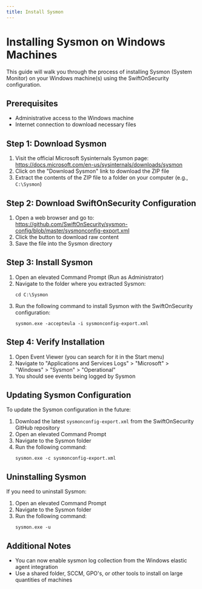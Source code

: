 ```yaml
---
title: Install Sysmon
---
```

# Installing Sysmon on Windows Machines

This guide will walk you through the process of installing Sysmon (System Monitor) on your Windows machine(s) using the SwiftOnSecurity configuration.

## Prerequisites
- Administrative access to the Windows machine
- Internet connection to download necessary files

## Step 1: Download Sysmon
1. Visit the official Microsoft Sysinternals Sysmon page: https://docs.microsoft.com/en-us/sysinternals/downloads/sysmon
2. Click on the "Download Sysmon" link to download the ZIP file
3. Extract the contents of the ZIP file to a folder on your computer (e.g., `C:\Sysmon`)

## Step 2: Download SwiftOnSecurity Configuration
1. Open a web browser and go to: https://github.com/SwiftOnSecurity/sysmon-config/blob/master/sysmonconfig-export.xml
2. Click the button to download raw content
3. Save the file into the Sysmon directory

## Step 3: Install Sysmon
1. Open an elevated Command Prompt (Run as Administrator)
2. Navigate to the folder where you extracted Sysmon:
   ```
   cd C:\Sysmon
   ```
3. Run the following command to install Sysmon with the SwiftOnSecurity configuration:
   ```
   sysmon.exe -accepteula -i sysmonconfig-export.xml
   ```

## Step 4: Verify Installation
1. Open Event Viewer (you can search for it in the Start menu)
2. Navigate to "Applications and Services Logs" > "Microsoft" > "Windows" > "Sysmon" > "Operational"
3. You should see events being logged by Sysmon

## Updating Sysmon Configuration
To update the Sysmon configuration in the future:
1. Download the latest `sysmonconfig-export.xml` from the SwiftOnSecurity GitHub repository
2. Open an elevated Command Prompt
3. Navigate to the Sysmon folder
4. Run the following command:
   ```
   sysmon.exe -c sysmonconfig-export.xml
   ```

## Uninstalling Sysmon
If you need to uninstall Sysmon:
1. Open an elevated Command Prompt
2. Navigate to the Sysmon folder
3. Run the following command:
   ```
   sysmon.exe -u
   ```

## Additional Notes
- You can now enable sysmon log collection from the Windows elastic agent integration
- Use a shared folder, SCCM, GPO's, or other tools to install on large quantities of machines
